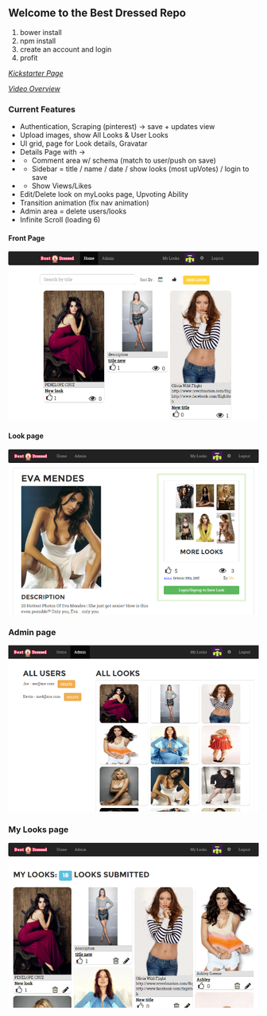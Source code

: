 ## Welcome to the Best Dressed Repo

1. bower install
2. npm install
3. create an account and login
4. profit

*[Kickstarter Page](https://www.kickstarter.com/projects/shockwavelabs/mastering-the-mean-stack-learn-by-example)*

*[Video Overview](https://youtu.be/ytvAoPVu_mY)*

### Current Features
- Authentication, Scraping (pinterest) -> save + updates view
- Upload images, show All Looks & User Looks
- UI grid, page for Look details, Gravatar
- Details Page with ->
- - Comment area w/ schema (match to user/push on save)
- - Sidebar  =  title / name / date / show looks (most upVotes) / login to save   
- - Show Views/Likes
- Edit/Delete look on myLooks page, Upvoting Ability
- Transition animation (fix nav animation)
- Admin area = delete users/looks
- Infinite Scroll  (loading 6)

#### Front Page
![Screenshot1](client/assets/images/screens/home.png)

#### Look page
![Screenshot2](client/assets/images/screens/look.png)

### Admin page
![Screenshot3](client/assets/images/screens/admin.png)

### My Looks page
![Screenshot4](client/assets/images/screens/mylooks.png)
